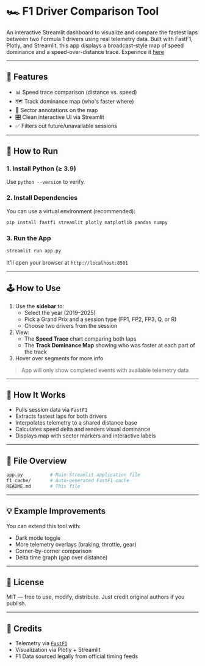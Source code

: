# 🏎️ F1 Driver Comparison Tool

An interactive Streamlit dashboard to visualize and compare the fastest laps between two Formula 1 drivers using real telemetry data. Built with FastF1, Plotly, and Streamlit, this app displays a broadcast-style map of speed dominance and a speed-over-distance trace. Experince it [here](https://f1-devanalysis.streamlit.app/)

---

## 🔧 Features

- 📊 Speed trace comparison (distance vs. speed)
- 🗺️ Track dominance map (who's faster where)
- 📍 Sector annotations on the map
- 🎛️ Clean interactive UI via Streamlit
- ✅ Filters out future/unavailable sessions

---

## 🚀 How to Run

### 1. Install Python (≥ 3.9)

Use `python --version` to verify.

### 2. Install Dependencies

You can use a virtual environment (recommended):

```bash
pip install fastf1 streamlit plotly matplotlib pandas numpy
```

### 3. Run the App

```bash
streamlit run app.py
```

It'll open your browser at `http://localhost:8501`

---

## 🕹️ How to Use

1. Use the **sidebar** to:
   - Select the year (2019–2025)
   - Pick a Grand Prix and a session type (FP1, FP2, FP3, Q, or R)
   - Choose two drivers from the session
2. View:
   - The **Speed Trace** chart comparing both laps
   - The **Track Dominance Map** showing who was faster at each part of the track
3. Hover over segments for more info

> App will only show completed events with available telemetry data

---

## 🧠 How It Works

- Pulls session data via `FastF1`
- Extracts fastest laps for both drivers
- Interpolates telemetry to a shared distance base
- Calculates speed delta and renders visual dominance
- Displays map with sector markers and interactive labels

---

## 📂 File Overview

```bash
app.py          # Main Streamlit application file
f1_cache/       # Auto-generated FastF1 cache
README.md       # This file
```

---

## 💡 Example Improvements

You can extend this tool with:
- Dark mode toggle
- More telemetry overlays (braking, throttle, gear)
- Corner-by-corner comparison
- Delta time graph (gap over distance)

---

## 📜 License

MIT — free to use, modify, distribute. Just credit original authors if you publish.

---

## 🙏 Credits

- Telemetry via [`FastF1`](https://github.com/theOehrly/Fast-F1)
- Visualization via Plotly + Streamlit
- F1 Data sourced legally from official timing feeds
